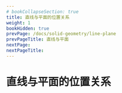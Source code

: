 ```yaml
---
# bookCollapseSection: true
title: 直线与平面的位置关系
weight: 1
bookHidden: true
prevPage: /docs/solid-geometry/line-plane
prevPageTitle: 直线与平面
nextPage: 
nextPageTitle: 
---
```


# 直线与平面的位置关系

